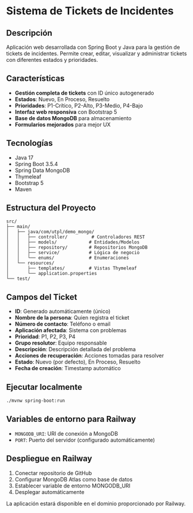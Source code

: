 # Sistema de Tickets de Incidentes

## Descripción

Aplicación web desarrollada con Spring Boot y Java para la gestión de tickets de incidentes. Permite crear, editar, visualizar y administrar tickets con diferentes estados y prioridades.

## Características

- **Gestión completa de tickets** con ID único autogenerado
- **Estados**: Nuevo, En Proceso, Resuelto
- **Prioridades**: P1-Crítico, P2-Alto, P3-Medio, P4-Bajo
- **Interfaz web responsiva** con Bootstrap 5
- **Base de datos MongoDB** para almacenamiento
- **Formularios mejorados** para mejor UX

## Tecnologías

- Java 17
- Spring Boot 3.5.4
- Spring Data MongoDB
- Thymeleaf
- Bootstrap 5
- Maven

## Estructura del Proyecto

```text
src/
├── main/
│   ├── java/com/utpl/demo_mongo/
│   │   ├── controller/         # Controladores REST
│   │   ├── models/            # Entidades/Modelos
│   │   ├── repository/        # Repositorios MongoDB
│   │   ├── service/           # Lógica de negocio
│   │   └── enums/             # Enumeraciones
│   └── resources/
│       ├── templates/         # Vistas Thymeleaf
│       └── application.properties
└── test/
```

## Campos del Ticket

- **ID**: Generado automáticamente (único)
- **Nombre de la persona**: Quien registra el ticket
- **Número de contacto**: Teléfono o email
- **Aplicación afectada**: Sistema con problemas
- **Prioridad**: P1, P2, P3, P4
- **Grupo resolutor**: Equipo responsable
- **Descripción**: Descripción detallada del problema
- **Acciones de recuperación**: Acciones tomadas para resolver
- **Estado**: Nuevo (por defecto), En Proceso, Resuelto
- **Fecha de creación**: Timestamp automático

## Ejecutar localmente

```bash
./mvnw spring-boot:run
```

## Variables de entorno para Railway

- `MONGODB_URI`: URI de conexión a MongoDB
- `PORT`: Puerto del servidor (configurado automáticamente)

## Despliegue en Railway

1. Conectar repositorio de GitHub
2. Configurar MongoDB Atlas como base de datos
3. Establecer variable de entorno MONGODB_URI
4. Desplegar automáticamente

La aplicación estará disponible en el dominio proporcionado por Railway.
